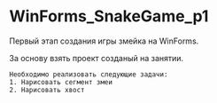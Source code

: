 # WinForms_SnakeGame_p1
Первый этап создания игры змейка на WinForms.

За основу взять проект созданый на занятии.

    Необходимо реализовать следующие задачи:
    1. Нарисовать сегмент змеи
    2. Нарисовать хвост
